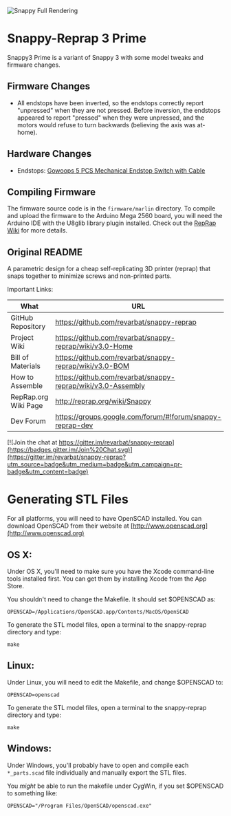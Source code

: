 ![Snappy Full Rendering](https://github.com/revarbat/snappy-reprap/wiki/v3.0-snappy_small.png)

Snappy-Reprap 3 Prime
===============

Snappy3 Prime is a variant of Snappy 3 with some model tweaks and firmware changes.

## Firmware Changes

 - All endstops have been inverted, so the endstops correctly report "unpressed" when they are not pressed. Before inversion, the endstops appeared to report "pressed" when they were unpressed, and the motors would refuse to turn backwards (believing the axis was at-home).

## Hardware Changes

 - Endstops: [Gowoops 5 PCS Mechanical Endstop Switch with Cable](https://amzn.to/2ScCRdb)

## Compiling Firmware

The firmware source code is in the `firmware/marlin` directory. To compile and upload the firmware to the Arduino Mega 2560 board, you will need the Arduino IDE with the U8glib library plugin installed. Check out the [RepRap Wiki](https://reprap.org/wiki/Marlin#Configuring_and_compilation) for more details.

## Original README

A parametric design for a cheap self-replicating 3D printer (reprap) that snaps together to minimize screws and non-printed parts.

Important Links:

What                 | URL
-------------------- | -------------------------------------------------------
GitHub Repository    | https://github.com/revarbat/snappy-reprap
Project Wiki         | https://github.com/revarbat/snappy-reprap/wiki/v3.0-Home
Bill of Materials    | https://github.com/revarbat/snappy-reprap/wiki/v3.0-BOM
How to Assemble      | https://github.com/revarbat/snappy-reprap/wiki/v3.0-Assembly
RepRap.org Wiki Page | http://reprap.org/wiki/Snappy
Dev Forum            | https://groups.google.com/forum/#!forum/snappy-reprap-dev

[![Join the chat at https://gitter.im/revarbat/snappy-reprap](https://badges.gitter.im/Join%20Chat.svg)](https://gitter.im/revarbat/snappy-reprap?utm_source=badge&utm_medium=badge&utm_campaign=pr-badge&utm_content=badge)


Generating STL Files
====================
For all platforms, you will need to have OpenSCAD installed. You can download OpenSCAD from their website at [http://www.openscad.org](http://www.openscad.org)


OS X:
-----
Under OS X, you'll need to make sure you have the Xcode command-line tools installed first.  You can get them by installing Xcode from the App Store.

You shouldn't need to change the Makefile.  It should set $OPENSCAD as:
```
OPENSCAD=/Applications/OpenSCAD.app/Contents/MacOS/OpenSCAD
```

To generate the STL model files, open a terminal to the snappy-reprap directory and type:
```
make
```


Linux:
------
Under Linux, you will need to edit the Makefile, and change $OPENSCAD to:
```
OPENSCAD=openscad
```
To generate the STL model files, open a terminal to the snappy-reprap directory and type:
```
make
```


Windows:
--------
Under Windows, you'll probably have to open and compile each `*_parts.scad` file individually and manually export the STL files.

You _might_ be able to run the makefile under CygWin, if you set $OPENSCAD to something like:
```
OPENSCAD="/Program Files/OpenSCAD/openscad.exe"
```

